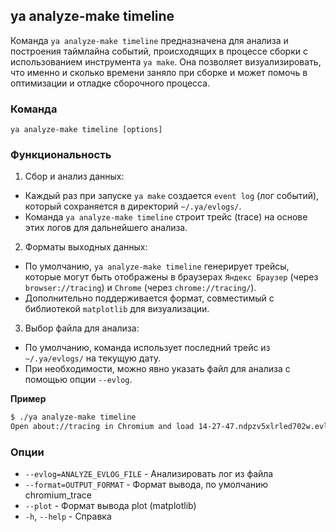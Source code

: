 ## ya analyze-make timeline

Команда `ya analyze-make timeline` предназначена для анализа и построения таймлайна событий, происходящих в процессе сборки с использованием инструмента `ya make`. Она позволяет визуализировать, что именно и сколько времени заняло при сборке и может помочь в оптимизации и отладке сборочного процесса.

### Команда

`ya analyze-make timeline [options]`

### Функциональность

1. Сбор и анализ данных:
- Каждый раз при запуске `ya make` создается `event log` (лог событий), который сохраняется в директорий `~/.ya/evlogs/`.
- Команда `ya analyze-make timeline` строит трейс (trace) на основе этих логов для дальнейшего анализа.

2. Форматы выходных данных:
- По умолчанию, `ya analyze-make timeline` генерирует трейсы, которые могут быть отображены в браузерах `Яндекс Браузер` (через `browser://tracing`) и `Chrome` (через `chrome://tracing/`).
- Дополнительно поддерживается формат, совместимый с библиотекой `matplotlib` для визуализации.

3. Выбор файла для анализа:
- По умолчанию, команда использует последний трейс из `~/.ya/evlogs/` на текущую дату.
- При необходимости, можно явно указать файл для анализа с помощью опции `--evlog`.

**Пример**
```bash
$ ./ya analyze-make timeline
Open about://tracing in Chromium and load 14-27-47.ndpzv5xlrled702w.evlog.json file.
```

### Опции

* `--evlog=ANALYZE_EVLOG_FILE` - Анализировать лог из файла
* `--format=OUTPUT_FORMAT` - Формат вывода, по умолчанию chromium_trace 
* `--plot` - Формат вывода plot (matplotlib)
* `-h`, `--help` - Справка

